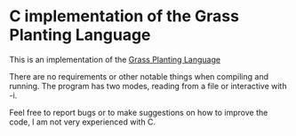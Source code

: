 # C implementation of the Grass Planting Language

This is an implementation of the [Grass Planting Language](http://www.blue.sky.or.jp/grass/ "Grass Planting Language")

There are no requirements or other notable things when compiling and running.
The program has two modes, reading from a file or interactive with -i.

Feel free to report bugs or to make suggestions on how to improve the code, I am not very experienced with C.